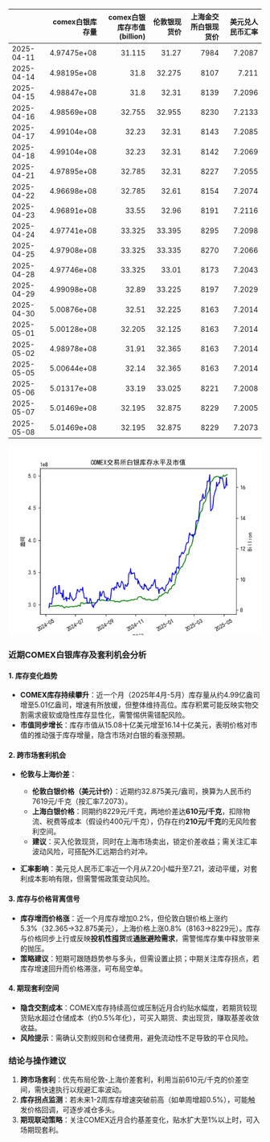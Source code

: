 |            |   comex白银库存量 |   comex白银库存市值(billion) |   伦敦银现货价 |   上海金交所白银现货价 |   美元兑人民币汇率 |
|:-----------|------------------:|-----------------------------:|---------------:|-----------------------:|-------------------:|
| 2025-04-11 |       4.97475e+08 |                       31.115 |         31.27  |                   7984 |             7.2087 |
| 2025-04-14 |       4.98195e+08 |                       31.8   |         32.275 |                   8107 |             7.211  |
| 2025-04-15 |       4.98847e+08 |                       31.8   |         32.31  |                   8139 |             7.2096 |
| 2025-04-16 |       4.98569e+08 |                       32.755 |         32.955 |                   8230 |             7.2133 |
| 2025-04-17 |       4.99104e+08 |                       32.23  |         32.31  |                   8143 |             7.2085 |
| 2025-04-18 |       4.99104e+08 |                       32.23  |         32.31  |                   8142 |             7.2069 |
| 2025-04-21 |       4.97895e+08 |                       32.785 |         32.31  |                   8227 |             7.2055 |
| 2025-04-22 |       4.96698e+08 |                       32.785 |         32.61  |                   8154 |             7.2074 |
| 2025-04-23 |       4.96891e+08 |                       33.55  |         32.96  |                   8191 |             7.2116 |
| 2025-04-24 |       4.97741e+08 |                       33.325 |         33.395 |                   8295 |             7.2098 |
| 2025-04-25 |       4.97908e+08 |                       33.325 |         33.335 |                   8270 |             7.2066 |
| 2025-04-28 |       4.97746e+08 |                       33.325 |         33.01  |                   8173 |             7.2043 |
| 2025-04-29 |       4.99098e+08 |                       32.89  |         33.225 |                   8197 |             7.2029 |
| 2025-04-30 |       5.00876e+08 |                       32.51  |         32.225 |                   8163 |             7.2014 |
| 2025-05-01 |       5.00128e+08 |                       32.205 |         32.125 |                   8163 |             7.2014 |
| 2025-05-02 |       4.98978e+08 |                       31.91  |         32.365 |                   8163 |             7.2014 |
| 2025-05-05 |       5.00644e+08 |                       32.14  |         32.365 |                   8163 |             7.2014 |
| 2025-05-06 |       5.01317e+08 |                       33.19  |         33.025 |                   8221 |             7.2008 |
| 2025-05-07 |       5.01469e+08 |                       32.195 |         32.875 |                   8229 |             7.2005 |
| 2025-05-08 |       5.01469e+08 |                       32.195 |         32.875 |                   8229 |             7.2073 |

![图](silver.png)



### 近期COMEX白银库存及套利机会分析

#### **1. 库存变化趋势**
- **COMEX库存持续攀升**：近一个月（2025年4月-5月）库存量从约4.99亿盎司增至5.01亿盎司，增速有所放缓，但整体维持高位。库存积累可能反映实物交割需求疲软或隐性库存显性化，需警惕供需错配风险。
- **市值同步增长**：库存市值从15.08十亿美元增至16.14十亿美元，表明价格对市值的推动强于库存增量，隐含市场对白银的看涨预期。

#### **2. 跨市场套利机会**
- **伦敦与上海价差**：
  - **伦敦白银价格（美元计价）**：近期约32.875美元/盎司，换算为人民币约7619元/千克（按汇率7.2073）。
  - **上海白银价格**：同期约8229元/千克，两地价差达**610元/千克**，扣除物流、税费等成本（假设约400元/千克），仍存在约**210元/千克**的无风险套利空间。
  - **建议**：买入伦敦现货，同时在上海市场卖出，锁定价差收益；需关注汇率波动风险，可搭配外汇远期合约对冲。
  
- **汇率影响**：美元兑人民币汇率近一个月从7.20小幅升至7.21，波动平缓，对套利成本影响有限，但需警惕政策变动风险。

#### **3. 库存与价格背离信号**
- **库存增而价格涨**：近一个月库存增加0.2%，但伦敦白银价格上涨约5.3%（32.365→32.875美元），上海价格上涨0.8%（8163→8229元）。库存与价格同步上行或反映**投机性囤货**或**通胀避险需求**，需警惕库存集中释放带来的抛压。
- **策略建议**：短期可跟随趋势参与多头，但需设置止损；中期关注库存拐点，若库存增速回升而价格滞涨，可布局空单。

#### **4. 期现套利空间**
- **隐含交割成本**：COMEX库存持续高位或压制近月合约贴水幅度，若期货较现货贴水超过仓储成本（约0.5%年化），可买入期货、卖出现货，赚取基差收敛收益。
- **风险提示**：需确认交割规则和仓储费用，避免流动性不足导致的平仓风险。

### **结论与操作建议**
1. **跨市场套利**：优先布局伦敦-上海价差套利，利用当前610元/千克的价差空间，需快速执行以规避汇率波动。
2. **库存拐点监测**：若未来1-2周库存增速突破前高（如单周增超0.5%），可能触发价格回调，可逐步减仓多头。
3. **期现联动策略**：关注COMEX近月合约基差变化，贴水扩大至1%以上时，可入场期现套利。